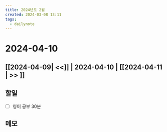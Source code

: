 ```yaml
---
title: 2024년도 2월
created: 2024-03-08 13:11
tags:
  - dailynote
---
```

# 2024-04-10
## [[2024-04-09| <<]] | 2024-04-10 | [[2024-04-11 | >> ]]

## 할일
- [ ] 영어 공부 30분


## 메모

